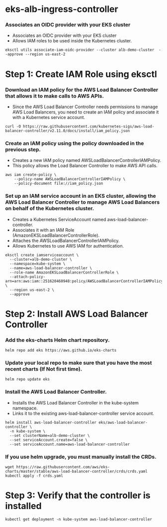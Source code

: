 # eks-alb-ingress-controller

### Associates an OIDC provider with your EKS cluster

 - Associates an OIDC provider with your EKS cluster
 - Allows IAM roles to be used inside the Kubernetes cluster.

```
eksctl utils associate-iam-oidc-provider --cluster alb-demo-cluster  --approve --region us-east-2
```


# Step 1: Create IAM Role using eksctl

### Download an IAM policy for the AWS Load Balancer Controller that allows it to make calls to AWS APIs.
 
  - Since the AWS Load Balancer Controller needs permissions to manage AWS Load Balancers, you need to create an IAM policy and associate it     with a Kubernetes service account.

```
curl -O https://raw.githubusercontent.com/kubernetes-sigs/aws-load-balancer-controller/v2.11.0/docs/install/iam_policy.json
```

### Create an IAM policy using the policy downloaded in the previous step.

 - Creates a new IAM policy named AWSLoadBalancerControllerIAMPolicy.
 - This policy allows the Load Balancer Controller to make AWS API calls.

```
aws iam create-policy \
    --policy-name AWSLoadBalancerControllerIAMPolicy \
    --policy-document file://iam_policy.json
```

### Set up an IAM service account in an EKS cluster, allowing the AWS Load Balancer Controller to manage AWS Load Balancers on behalf of the Kubernetes cluster.

 - Creates a Kubernetes ServiceAccount named aws-load-balancer-controller.
 - Associates it with an IAM Role (AmazonEKSLoadBalancerControllerRole).
 - Attaches the AWSLoadBalancerControllerIAMPolicy.
 - Allows Kubernetes to use AWS IAM for authentication.
 

```
eksctl create iamserviceaccount \
  --cluster=alb-demo-cluster \
  --namespace=kube-system \
  --name=aws-load-balancer-controller \
  --role-name AmazonEKSLoadBalancerControllerRole \
  --attach-policy-arn=arn:aws:iam::251620460948:policy/AWSLoadBalancerControllerIAMPolicy \
  --region us-east-2 \
  --approve
```

# Step 2: Install AWS Load Balancer Controller

### Add the eks-charts Helm chart repository.

```
helm repo add eks https://aws.github.io/eks-charts
```

### Update your local repo to make sure that you have the most recent charts (If Not first time).

```
helm repo update eks
```

### Install the AWS Load Balancer Controller.

 - Installs the AWS Load Balancer Controller in the kube-system namespace.
 - Links it to the existing aws-load-balancer-controller service account.

```
helm install aws-load-balancer-controller eks/aws-load-balancer-controller \
  -n kube-system \
  --set clusterName=alb-demo-cluster \
  --set serviceAccount.create=false \
  --set serviceAccount.name=aws-load-balancer-controller
```

### If you use helm upgrade, you must manually install the CRDs.

```
wget https://raw.githubusercontent.com/aws/eks-charts/master/stable/aws-load-balancer-controller/crds/crds.yaml
kubectl apply -f crds.yaml
```

# Step 3: Verify that the controller is installed

```
kubectl get deployment -n kube-system aws-load-balancer-controller
```
